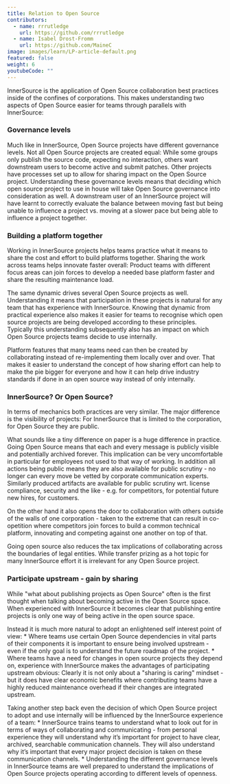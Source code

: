 ```yaml
---
title: Relation to Open Source
contributors:
  - name: rrrutledge
    url: https://github.com/rrrutledge
  - name: Isabel Drost-Fromm
    url: https://github.com/MaineC
image: images/learn/LP-article-default.png
featured: false
weight: 6
youtubeCode: ""
---
```

<div class="paragraph">
<p>InnerSource is the application of Open Source collaboration best
practices inside of the confines of corporations. This makes
understanding two aspects of Open Source easier for teams through
parallels with InnerSource:</p>
</div>
<div class="sect2">
<h3 id="_governance_levels">Governance levels</h3>
<div class="paragraph">
<p>Much like in InnerSource, Open Source projects have different governance
levels. Not all Open Source projects are created equal: While some
groups only publish the source code, expecting no interaction, others
want downstream users to become active and submit patches. Other
projects have processes set up to allow for sharing impact on the Open
Source project. Understanding these governance levels means that
deciding which open source project to use in house will take Open Source
governance into consideration as well. A downstream user of an
InnerSource project will have learnt to correctly evaluate the balance
between moving fast but being unable to influence a project vs. moving
at a slower pace but being able to influence a project together.</p>
</div>
</div>
<div class="sect2">
<h3 id="_building_a_platform_together">Building a platform together</h3>
<div class="paragraph">
<p>Working in InnerSource projects helps teams practice what it means to
share the cost and effort to build platforms together. Sharing the work
across teams helps innovate faster overall: Product teams with different
focus areas can join forces to develop a needed base platform faster and
share the resulting maintenance load.</p>
</div>
<div class="paragraph">
<p>The same dynamic drives several Open Source projects as well.
Understanding it means that participation in these projects is natural
for any team that has experience with InnerSource. Knowing that dynamic
from practical experience also makes it easier for teams to recognise
which open source projects are being developed according to these
principles. Typically this understanding subsequently also has an impact
on which Open Source projects teams decide to use internally.</p>
</div>
<div class="paragraph">
<p>Platform features that many teams need can then be created by
collaborating instead of re-implementing them locally over and over.
That makes it easier to understand the concept of how sharing effort can
help to make the pie bigger for everyone and how it can help drive
industry standards if done in an open source way instead of only
internally.</p>
</div>
</div>
<div class="sect2">
<h3 id="_innersource_or_open_source">InnerSource? Or Open Source?</h3>
<div class="paragraph">
<p>In terms of mechanics both practices are very similar. The major
difference is the visibility of projects: For InnerSource that is
limited to the corporation, for Open Source they are public.</p>
</div>
<div class="paragraph">
<p>What sounds like a tiny difference on paper is a huge difference in
practice. Going Open Source means that each and every message is
publicly visible and potentially archived forever. This implication can
be very uncomfortable in particular for employees not used to that way
of working. In addition all actions being public means they are also
available for public scrutiny - no longer can every move be vetted by
corporate communication experts. Similarly produced artifacts are
available for public scrutiny wrt. license compliance, security and the
like - e.g. for competitors, for potential future new hires, for
customers.</p>
</div>
<div class="paragraph">
<p>On the other hand it also opens the door to collaboration with others
outside of the walls of one corporation - taken to the extreme that can
result in co-opetition where competitors join forces to build a common
technical platform, innovating and competing against one another on top
of that.</p>
</div>
<div class="paragraph">
<p>Going open source also reduces the tax implications of collaborating
across the boundaries of legal entities. While transfer prizing as a hot
topic for many InnerSource effort it is irrelevant for any Open Source
project.</p>
</div>
</div>
<div class="sect2">
<h3 id="_participate_upstream_gain_by_sharing">Participate upstream - gain by sharing</h3>
<div class="paragraph">
<p>While "what about publishing projects as Open Source" often is the
first thought when talking about becoming active in the Open Source
space. When experienced with InnerSource it becomes clear that
publishing entire projects is only one way of being active in the open
source space.</p>
</div>
<div class="paragraph">
<p>Instead it is much more natural to adopt an enlightened self interest
point of view:
* Where teams use certain Open Source dependencies in
vital parts of their components it is important to ensure being involved
upstream - even if the only goal is to understand the future roadmap of
the project.
* Where teams have a need for changes in open source
projects they depend on, experience with InnerSource makes the
advantages of participating upstream obvious: Clearly it is not only
about a "sharing is caring" mindset - but it does have clear economic
benefits where contributing teams have a highly reduced maintenance
overhead if their changes are integrated upstream.</p>
</div>
<div class="paragraph">
<p>Taking another step back even the decision of which Open Source project
to adopt and use internally will be influenced by the InnerSource
experience of a team:
* InnerSource trains teams to understand what to
look out for in terms of ways of collaborating and communicating - from
personal experience they will understand why it&#8217;s important for project
to have clear, archived, searchable communication channels. They will
also understand why it&#8217;s important that every major project decision is
taken on these communication channels.
* Understanding the different
governance levels in InnerSource teams are well prepared to understand
the implications of Open Source projects operating according to
different levels of openness.</p>
</div>
</div>
<!--- This file autogenerated from https://github.com/InnerSourceCommons/InnerSourceLearningPath/blob/main/scripts -->